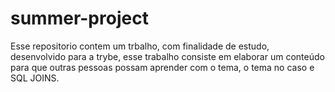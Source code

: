 # summer-project

Esse repositorio contem um trbalho, com finalidade de estudo, desenvolvido para a trybe, esse trabalho consiste em elaborar um conteúdo para que outras pessoas possam aprender com o tema, o tema no caso e SQL JOINS.
